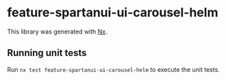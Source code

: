 # feature-spartanui-ui-carousel-helm

This library was generated with [Nx](https://nx.dev).


## Running unit tests

Run `nx test feature-spartanui-ui-carousel-helm` to execute the unit tests.

